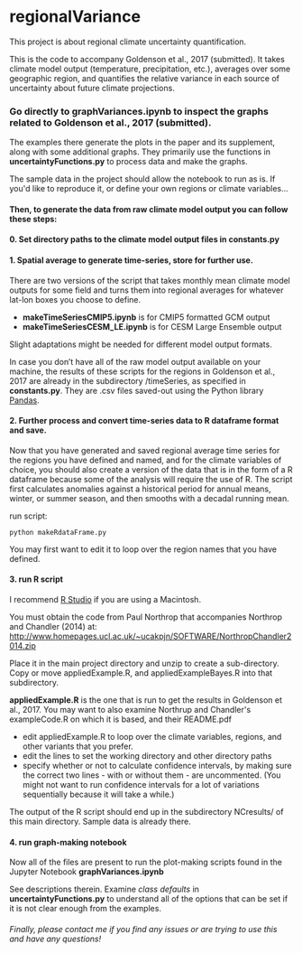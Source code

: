 # regionalVariance
This project is about regional climate uncertainty quantification.

This is the code to accompany Goldenson et al., 2017 (submitted). It takes climate model output (temperature, precipitation, etc.), averages over some geographic region, and quantifies the relative variance in each source of uncertainty about future climate projections.

### Go directly to <strong>graphVariances.ipynb</strong> to inspect the graphs related to Goldenson et al., 2017 (submitted).
The examples there generate the plots in the paper and its supplement, along with some additional graphs. They primarily use the functions in <strong>uncertaintyFunctions.py</strong> to process data and make the graphs.

The sample data in the project should allow the notebook to run as is. If you'd like to reproduce it, or define your own regions or climate variables...

#### Then, to generate the data from raw climate model output you can follow these steps:

#### 0. Set directory paths to the climate model output files in <strong>constants.py</strong>

#### 1. Spatial average to generate time-series, store for further use.

There are two versions of the script that takes monthly mean climate model outputs for some field and turns them into regional averages for whatever lat-lon boxes you choose to define.
- <strong>makeTimeSeriesCMIP5.ipynb</strong> is for CMIP5 formatted GCM output
- <strong>makeTimeSeriesCESM_LE.ipynb</strong> is for CESM Large Ensemble output

Slight adaptations might be needed for different model output formats.

In case you don’t have all of the raw model output available on your machine, the results of these scripts for the regions in Goldenson et al., 2017 are already in the subdirectory /timeSeries, as specified in <strong>constants.py</strong>. They are .csv files saved-out using the Python library <a href='http://pandas.pydata.org'>Pandas</a>.

#### 2. Further process and convert time-series data to R dataframe format and save.
Now that you have generated and saved regional average time series for the regions you have defined and named, and for the climate variables of choice, you should also create a version of the data that is in the form of a R dataframe because some of the analysis will require the use of R. The script first calculates anomalies against a historical period for annual means, winter, or summer season, and then smooths with a decadal running mean.

run script:

	python makeRdataFrame.py
You may first want to edit it to loop over the region names that you have defined.

#### 3. run R script
I recommend <a href='https://www.rstudio.com/products/rstudio/#Desktop'>R Studio</a> if you are using a Macintosh.

You must obtain the code from Paul Northrop that accompanies Northrop and Chandler (2014) at:  http://www.homepages.ucl.ac.uk/~ucakpjn/SOFTWARE/NorthropChandler2014.zip

Place it in the main project directory and unzip to create a sub-directory. Copy or move appliedExample.R, and appliedExampleBayes.R into that subdirectory.   

<strong>appliedExample.R</strong> is the one that is run to get the results in Goldenson et al., 2017. You may want to also examine Northrup and Chandler's exampleCode.R on which it is based, and their README.pdf

- edit appliedExample.R to loop over the climate variables, regions, and other variants that you prefer.
- edit the lines to set the working directory and other directory paths
- specify whether or not to calculate confidence intervals, by making sure the correct two lines - with or without them - are uncommented. (You might not want to run confidence intervals for a lot of variations sequentially because it will take a while.)

The output of the R script should end up in the subdirectory NCresults/ of this main directory. Sample data is already there.

#### 4. run graph-making notebook
Now all of the files are present to run the plot-making scripts found in the Jupyter Notebook <strong>graphVariances.ipynb</strong>

See descriptions therein. Examine <em>class defaults</em> in <strong>uncertaintyFunctions.py</strong> to understand all of the options that can be set if it is not clear enough from the examples.

###### Finally, please contact me if you find any issues or are trying to use this and have any questions!
